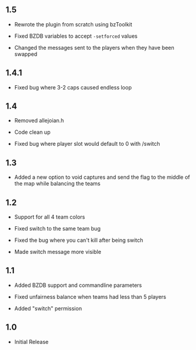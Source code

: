 1.5
---

 - Rewrote the plugin from scratch using bzToolkit

 - Fixed BZDB variables to accept `-setforced` values

 - Changed the messages sent to the players when they have been swapped

1.4.1
-----

 - Fixed bug where 3-2 caps caused endless loop

1.4
---

 - Removed allejoian.h

 - Code clean up

 - Fixed bug where player slot would default to 0 with /switch

1.3
---

 - Added a new option to void captures and send the flag to the middle of the map while balancing the teams

1.2
---

 - Support for all 4 team colors

 - Fixed switch to the same team bug

 - Fixed the bug where you can't kill after being switch

 - Made switch message more visible

1.1
---

 - Added BZDB support and commandline parameters

 - Fixed unfairness balance when teams had less than 5 players

 - Added "switch" permission

1.0
---

 - Initial Release